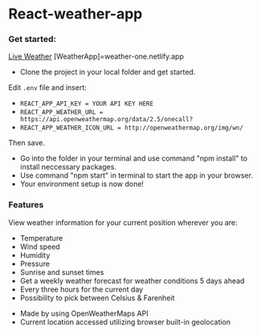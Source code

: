 # React-weather-app

### Get started:

[Live Weather](https://weather-one.netlify.app/)
[WeatherApp]=weather-one.netlify.app

- Clone the project in your local folder and get started.

Edit `.env` file and insert:

- `REACT_APP_API_KEY = YOUR API KEY HERE`
- `REACT_APP_WEATHER_URL = https://api.openweathermap.org/data/2.5/onecall?`
- `REACT_APP_WEATHER_ICON_URL = http://openweathermap.org/img/wn/`

Then save.

- Go into the folder in your terminal and use command "npm install" to install neccessary packages.
- Use command "npm start" in terminal to start the app in your browser.
- Your environment setup is now done!

### Features

View weather information for your current position wherever you are:

- Temperature
- Wind speed
- Humidity
- Pressure
- Sunrise and sunset times
- Get a weekly weather forecast for weather conditions 5 days ahead
- Every three hours for the current day
- Possibility to pick between Celsius & Farenheit

* Made by using OpenWeatherMaps API
* Current location accessed utilizing browser built-in geolocation
